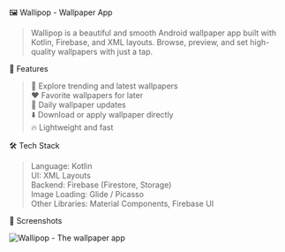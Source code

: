 🖼️ Wallipop - Wallpaper App

>Wallipop is a beautiful and smooth Android wallpaper app built with Kotlin, Firebase, and XML layouts. Browse, preview, and set high-quality wallpapers with just a tap.

🚀 Features

>🎨 Explore trending and latest wallpapers                                                                                                                                                                               
>❤️ Favorite wallpapers for later                                                                                                                                                                                        
>🔄 Daily wallpaper updates                                                                                                                                                                                              
>⬇️ Download or apply wallpaper directly                                                                                                                                                                                 
>🔥 Lightweight and fast                                                                                                                                                                                                 

🛠️ Tech Stack

>Language: Kotlin                                                                                                                                                                                                         
>UI: XML Layouts                                                                                                                                                                                                          
>Backend: Firebase (Firestore, Storage)                                                                                                                                                                                   
>Image Loading: Glide / Picasso                                                                                                                                                                                           
>Other Libraries: Material Components, Firebase UI                                                                                                                                                                        

📸 Screenshots

![Wallipop - The wallpaper app](https://github.com/user-attachments/assets/fa8135c0-3442-43c8-a681-fb1970d0ad47)
